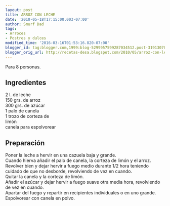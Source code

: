 ```yaml
---
layout: post
title: ARROZ CON LECHE
date: '2010-05-18T17:15:00.003-07:00'
author: Smurf Dad
tags:
- Arroces
- Postres y dulces
modified_time: '2016-03-16T01:53:16.820-07:00'
blogger_id: tag:blogger.com,1999:blog-5299957599287034512.post-3191307828874593549
blogger_orig_url: http://recetas-desa.blogspot.com/2010/05/arroz-con-leche.html
---
```


Para 8 personas.<br><h2>Ingredientes</h2><p>2 l. de leche<br/>150 grs. de arroz<br/>300 grs. de az&uacute;car<br/>1 palo de canela<br/>1 trozo de corteza de<br/>lim&oacute;n<br/>canela para espolvorear</p><h2>Preparaci&oacute;n</h2><p>Poner la leche a hervir en una cazuela baja y grande.<br/>Cuando hierva a&ntilde;adir el palo de canela, la corteza de lim&oacute;n y el arroz.<br/>Revolver bien y dejar hervir a fuego medio durante 1/2 hora teniendo cuidado de que no desborde, revolviendo de vez en cuando.<br/>Quitar la canela y la corteza de lim&oacute;n.<br/>A&ntilde;adir el az&uacute;car y dejar hervir a fuego suave otra media hora, revolviendo de vez en cuando.<br/>Apartar del fuego y repartir en recipientes individuales o en uno grande.<br/>Espolvorear con canela en polvo.</p><br>